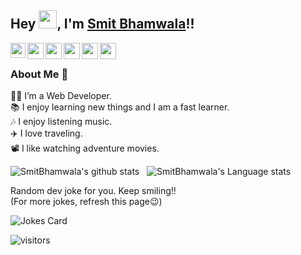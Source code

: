 ## Hey <img src="https://github.com/TheDudeThatCode/TheDudeThatCode/blob/master/Assets/Hi.gif" width="29px">, I'm [Smit Bhamwala](https://www.linkedin.com/in/smit-bhamwala-8195971b0/)!!
<!--
**SmitBhamwala/SmitBhamwala** is a ✨ _special_ ✨ repository because its `README.md` (this file) appears on your GitHub profile.


- 🌱 I’m currently learning **WEB DEVELOPMENT**
- 📫 How to reach me: [smitbhamwala@gmail.com](mailto:smitbhamwala@gmail.com)
- 😄 Pronouns: He/him
- ⚡ Fun fact: I love traveling and listening music
-->



<a href="https://www.linkedin.com/in/smit-bhamwala-8195971b0/">
  <img style="color:red;" align="left" width="24px" src="https://cdn.jsdelivr.net/npm/simple-icons@v3/icons/linkedin.svg"  />
</a>
<a href="https://twitter.com/Crazy__SB">
  <img align="left" width="26px" src="https://cdn.jsdelivr.net/npm/simple-icons@v3/icons/twitter.svg" />
</a>
<a href="mailto:smitbhamwala@gmail.com">
  <img align="left" width="26px" src="https://cdn.jsdelivr.net/npm/simple-icons@v3/icons/gmail.svg" />
</a>
<a href="https://www.instagram.com/crazy___sb/">
  <img align="left" width="26px" src="https://cdn.jsdelivr.net/npm/simple-icons@v3/icons/instagram.svg" />
</a>
<a href="https://www.facebook.com/smit.bhamwala">
  <img align="left" width="26px" src="https://cdn.jsdelivr.net/npm/simple-icons@v3/icons/facebook.svg" />
</a>
<a href="https://www.youtube.com/channel/UCisfwEGK92LF8Xcu7nBLtdg">
  <img align="left" width="26px" src="https://cdn.jsdelivr.net/npm/simple-icons@v3/icons/youtube.svg" />
</a>

<br />

### About Me 🚀
👨‍💻  I’m a Web Developer.<br />
📚  I enjoy learning new things and I am a fast learner.<br />
🎶  I enjoy listening music.<br />
✈️  I love traveling.<br />
📽️  I like watching adventure movies.<br />

![SmitBhamwala's github stats](https://github-readme-stats.vercel.app/api?username=Smitbhamwala&show_icons=true&hide_border=true)&nbsp;&nbsp;
![SmitBhamwala's Language stats](https://github-readme-stats-eight-theta.vercel.app/api/top-langs/?username=SmitBhamwala&layout=compact&langs_count=8&hide_border=true)
<br />
<!-- HTML -->
Random dev joke for you. Keep smiling!!<br />
(For more jokes, refresh this page😉)


<img src="https://readme-jokes.vercel.app/api" alt="Jokes Card" />

<br />



![visitors](https://visitor-badge.laobi.icu/badge?page_id=SmitBhamwala.SmitBhamwala)
